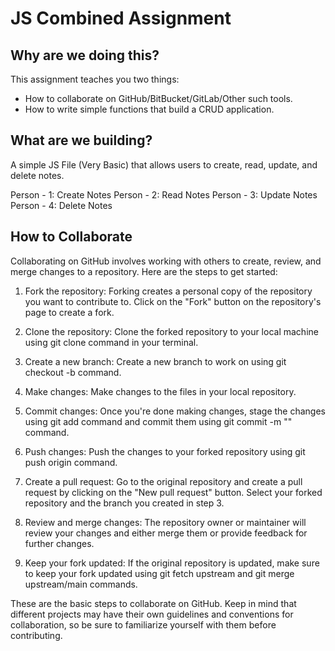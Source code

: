 # JS Combined Assignment

## Why are we doing this?

This assignment teaches you two things:
- How to collaborate on GitHub/BitBucket/GitLab/Other such tools.
- How to write simple functions that build a CRUD application.

## What are we building?

A simple JS File (Very Basic) that allows users to create, read, update, and delete notes.

Person - 1: Create Notes
Person - 2: Read Notes
Person - 3: Update Notes
Person - 4: Delete Notes

## How to Collaborate

Collaborating on GitHub involves working with others to create, review, and merge changes to a repository. Here are the steps to get started:

1. Fork the repository: Forking creates a personal copy of the repository you want to contribute to. Click on the "Fork" button on the repository's page to create a fork.

2. Clone the repository: Clone the forked repository to your local machine using git clone <forked repository URL> command in your terminal.

3. Create a new branch: Create a new branch to work on using git checkout -b <new-branch-name> command.

4. Make changes: Make changes to the files in your local repository.

5. Commit changes: Once you're done making changes, stage the changes using git add <file-name> command and commit them using git commit -m "<commit-message>" command.

6. Push changes: Push the changes to your forked repository using git push origin <new-branch-name> command.

7. Create a pull request: Go to the original repository and create a pull request by clicking on the "New pull request" button. Select your forked repository and the branch you created in step 3.

8. Review and merge changes: The repository owner or maintainer will review your changes and either merge them or provide feedback for further changes.

9. Keep your fork updated: If the original repository is updated, make sure to keep your fork updated using git fetch upstream and git merge upstream/main commands.

These are the basic steps to collaborate on GitHub. Keep in mind that different projects may have their own guidelines and conventions for collaboration, so be sure to familiarize yourself with them before contributing.
